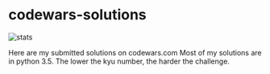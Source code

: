 # codewars-solutions 

![stats](https://www.codewars.com/users/datazen/badges/large "My stats")

Here are my submitted solutions on codewars.com
Most of my solutions are in python 3.5.
The lower the kyu number, the harder the challenge.
